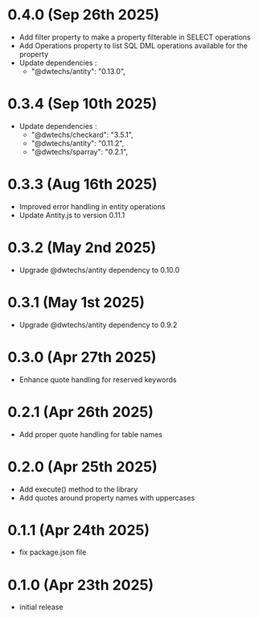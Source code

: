 # 0.4.0 (Sep 26th 2025)
  
- Add filter property to make a property filterable in SELECT operations
- Add Operations property to list SQL DML operations available for the property 
- Update dependencies : 
  - "@dwtechs/antity": "0.13.0",

# 0.3.4 (Sep 10th 2025)
  
- Update dependencies : 
  - "@dwtechs/checkard": "3.5.1",
  - "@dwtechs/antity": "0.11.2",
  - "@dwtechs/sparray": "0.2.1",


# 0.3.3 (Aug 16th 2025)

- Improved error handling in entity operations
- Update Antity.js to version 0.11.1


# 0.3.2 (May 2nd 2025)

- Upgrade @dwtechs/antity dependency to 0.10.0


# 0.3.1 (May 1st 2025)

- Upgrade @dwtechs/antity dependency to 0.9.2


# 0.3.0 (Apr 27th 2025)

- Enhance quote handling for reserved keywords


# 0.2.1 (Apr 26th 2025)

- Add proper quote handling for table names


# 0.2.0 (Apr 25th 2025)

- Add execute() method to the library
- Add quotes around property names with uppercases


# 0.1.1 (Apr 24th 2025)

- fix package.json file


# 0.1.0 (Apr 23th 2025)

- initial release
